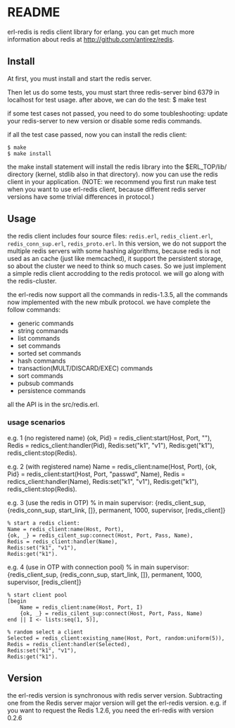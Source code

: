 # README
erl-redis is redis client library for erlang.
you can get much more information about redis at http://github.com/antirez/redis.

## Install
At first, you must install and start the redis server.

Then let us do some tests, you must start three redis-server bind 6379 in 
localhost for test usage. after above, we can do the test:
    $ make test

if some test cases not passed, you need to do some toubleshooting: update your redis-server 
to new version or disable some redis commands.

if all the test case passed, now you can install the redis client:

    $ make
    $ make install

the make install statement will install the redis library into the 
$ERL_TOP/lib/ directory (kernel, stdlib also in that directory).
now you can use the redis client in your application.
(NOTE: we recommend you first run make test when you want to use erl-redis client, because
different redis server versions have some trivial differences in protocol.)

## Usage

the redis client includes four source files: `redis.erl`, `redis_client.erl`, `redis_conn_sup.erl`,
`redis_proto.erl`. In this version, we do not support the multiple redis servers with some
hashing algorithms, because redis is not used as an cache (just like memcached), it support
the persistent storage, so about the cluster we need to think so much cases. So we just implement
a simple redis client accrodding to the redis protocol. we will go along with the redis-cluster.

the erl-redis now support all the commands in redis-1.3.5, all the commands now implemented with
the new mbulk protocol. we have complete the follow commands:

 * generic commands
 * string commands
 * list commands
 * set commands
 * sorted set commands
 * hash commands
 * transaction(MULT/DISCARD/EXEC) commands
 * sort commands
 * pubsub commands
 * persistence commands

all the API is in the src/redis.erl.

### usage scenarios
e.g. 1 (no registered name)
    {ok, Pid} = redis_client:start(Host, Port, ""),
    Redis = redics_client:handler(Pid),
    Redis:set("k1", "v1"),
    Redis:get("k1"),
    redis_client:stop(Redis).

e.g. 2 (with registered name)
    Name = redis_client:name(Host, Port),
    {ok, Pid} = redis_client:start(Host, Port, "passwd", Name),
    Redis = redics_client:handler(Name),
    Redis:set("k1", "v1"),
    Redis:get("k1"),
    redis_client:stop(Redis).

e.g. 3 (use the redis in OTP)
    % in main supervisor:
    {redis_client_sup, {redis_conn_sup, start_link, []},
        permanent, 1000, supervisor, [redis_client]}

    % start a redis client:
    Name = redis_client:name(Host, Port),
    {ok, _} = redis_cilent_sup:connect(Host, Port, Pass, Name),
    Redis = redis_client:handler(Name),
    Redis:set("k1", "v1"),
    Redis:get("k1").

e.g. 4 (use in OTP with connection pool)
    % in main supervisor:
    {redis_client_sup, {redis_conn_sup, start_link, []},
        permanent, 1000, supervisor, [redis_client]}

    % start client pool
    [begin
        Name = redis_client:name(Host, Port, I)
        {ok, _} = redis_cilent_sup:connect(Host, Port, Pass, Name)
    end || I <- lists:seq(1, 5)],

    % random select a client
    Selected = redis_client:existing_name(Host, Port, random:uniform(5)),
    Redis = redis_client:handler(Selected),
    Redis:set("k1", "v1"),
    Redis:get("k1").


## Version
the erl-redis version is synchronous with redis server version. 
Subtracting one from the Redis server major version will get the erl-redis version.
e.g. if you want to request the Redis 1.2.6, you need the erl-redis with version 0.2.6
